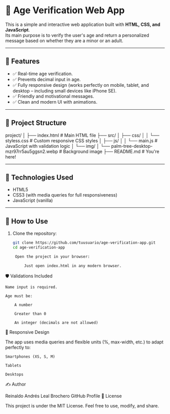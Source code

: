 # 🧠 Age Verification Web App

This is a simple and interactive web application built with **HTML, CSS, and JavaScript**.  
Its main purpose is to verify the user's age and return a personalized message based on whether they are a minor or an adult.

---

## 🚀 Features

- ✅ Real-time age verification.
- ✅ Prevents decimal input in age.
- ✅ Fully responsive design (works perfectly on mobile, tablet, and desktop – including small devices like iPhone SE).
- ✅ Friendly and motivational messages.
- ✅ Clean and modern UI with animations.

---


## 📁 Project Structure

project/
│
├── index.html # Main HTML file
├── src/
│ ├── css/
│ │ └── styless.css # Custom responsive CSS styles
│ ├── js/
│ │ └── main.js # JavaScript with validation logic
│ └── img/
│ └── palm-tree-desktop-mzr97rr5au5ggsn2.webp # Background image
├── README.md # You're here!


---

## 🔧 Technologies Used

- HTML5
- CSS3 (with media queries for full responsiveness)
- JavaScript (vanilla)

---

## 📲 How to Use

1. Clone the repository:

   ```bash
   git clone https://github.com/tuusuario/age-verification-app.git
   cd age-verification-app

    Open the project in your browser:

        Just open index.html in any modern browser.

🛡️ Validations Included

    Name input is required.

    Age must be:

        A number

        Greater than 0

        An integer (decimals are not allowed)

📱 Responsive Design

The app uses media queries and flexible units (%, max-width, etc.) to adapt perfectly to:

    Smartphones (XS, S, M)

    Tablets

    Desktops

✍️ Author

Reinaldo Andrés Leal Brochero
GitHub Profile
📝 License

This project is under the MIT License. Feel free to use, modify, and share.